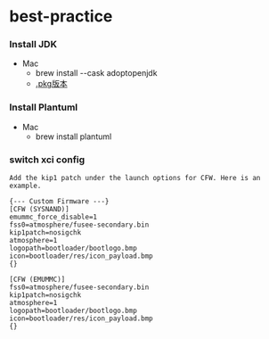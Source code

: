 # best-practice

### Install JDK
- Mac
  + brew install --cask adoptopenjdk
  + [.pkg版本](https://adoptopenjdk.net/archive.html?variant=openjdk15&jvmVariant=hotspot)
  
### Install Plantuml
- Mac
  + brew install plantuml  

### switch xci config
```
Add the kip1 patch under the launch options for CFW. Here is an example.

{--- Custom Firmware ---}
[CFW (SYSNAND)]
emummc_force_disable=1
fss0=atmosphere/fusee-secondary.bin
kip1patch=nosigchk
atmosphere=1
logopath=bootloader/bootlogo.bmp
icon=bootloader/res/icon_payload.bmp
{}

[CFW (EMUMMC)]
fss0=atmosphere/fusee-secondary.bin
kip1patch=nosigchk
atmosphere=1
logopath=bootloader/bootlogo.bmp
icon=bootloader/res/icon_payload.bmp
{}
```
